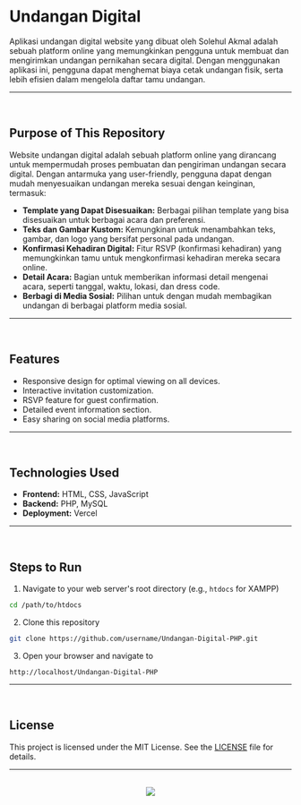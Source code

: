 # Undangan Digital

Aplikasi undangan digital website yang dibuat oleh Solehul Akmal adalah sebuah platform online yang memungkinkan pengguna untuk membuat dan mengirimkan undangan pernikahan secara digital. Dengan menggunakan aplikasi ini, pengguna dapat menghemat biaya cetak undangan fisik, serta lebih efisien dalam mengelola daftar tamu undangan.

<hr><br>

## Purpose of This Repository

Website undangan digital adalah sebuah platform online yang dirancang untuk mempermudah proses pembuatan dan pengiriman undangan secara digital. Dengan antarmuka yang user-friendly, pengguna dapat dengan mudah menyesuaikan undangan mereka sesuai dengan keinginan, termasuk:

- **Template yang Dapat Disesuaikan:** Berbagai pilihan template yang bisa disesuaikan untuk berbagai acara dan preferensi.
- **Teks dan Gambar Kustom:** Kemungkinan untuk menambahkan teks, gambar, dan logo yang bersifat personal pada undangan.
- **Konfirmasi Kehadiran Digital:** Fitur RSVP (konfirmasi kehadiran) yang memungkinkan tamu untuk mengkonfirmasi kehadiran mereka secara online.
- **Detail Acara:** Bagian untuk memberikan informasi detail mengenai acara, seperti tanggal, waktu, lokasi, dan dress code.
- **Berbagi di Media Sosial:** Pilihan untuk dengan mudah membagikan undangan di berbagai platform media sosial.

<hr><br>

## Features

- Responsive design for optimal viewing on all devices.
- Interactive invitation customization.
- RSVP feature for guest confirmation.
- Detailed event information section.
- Easy sharing on social media platforms.

<hr><br>

## Technologies Used

- **Frontend:** HTML, CSS, JavaScript
- **Backend:** PHP, MySQL
- **Deployment:** Vercel

<hr><br>

## Steps to Run

1. Navigate to your web server's root directory (e.g., `htdocs` for XAMPP)

```bash
cd /path/to/htdocs
```

2. Clone this repository

```bash
git clone https://github.com/username/Undangan-Digital-PHP.git
```

3. Open your browser and navigate to

```
http://localhost/Undangan-Digital-PHP
```

<hr><br>

## License

This project is licensed under the MIT License. See the [LICENSE](LICENSE) file for details.

<hr><br>

<div align=center>
  <a href="https://www.instagram.com/guanshiyin_/">
     <img src="https://capsule-render.vercel.app/api?type=waving&height=200&color=20:72aae3,100:cadbf5&section=footer&reversal=false&textBg=false&fontAlignY=50&descAlign=48&descAlignY=59"/>
  </a>
</div>
